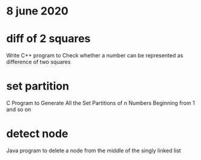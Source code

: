 # 8 june 2020

# diff of 2 squares
  Write C++ program to Check whether a number can be represented as difference of two squares
  
# set partition
  C Program to Generate All the Set Partitions of n Numbers Beginning from 1 and so on
  
# detect node
  Java program to delete a node from the middle of the singly linked list
